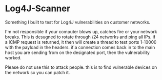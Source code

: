 # Log4J-Scanner
Something I built to test for Log4J vulnerabilities on customer networks. 

I'm not responsible if your computer blows up, catches fire or your network breaks. 
This is desugned to rotate through /24 networks and ping all IPs. if a ICMP request is returned, it then will create a thread to test ports 1-10000 with the payload in the headers.
if a connection comes back in to the main host you are sending from on the designated port, then the vulnerability worked.

Please do not use this to attack people. this is to find vulnerable devices on the network so you can patch it. 
